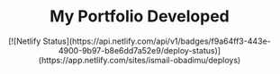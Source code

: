 <h1 align="center">
  My Portfolio Developed
</h1>
<div align="center">
  [![Netlify Status](https://api.netlify.com/api/v1/badges/f9a64ff3-443e-4900-9b97-b8e6dd7a52e9/deploy-status)](https://app.netlify.com/sites/ismail-obadimu/deploys)
</div>
